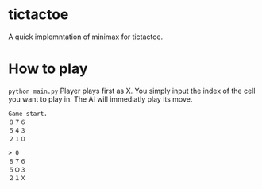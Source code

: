# tictactoe

A quick implemntation of minimax for tictactoe.

# How to play
`python main.py`
Player plays first as X. You simply input the index of the cell you want to play in. The AI will immediatly play its move.

```
Game start.
８７６
５４３
２１０

> 0
８７６
５Ｏ３
２１Ｘ
```